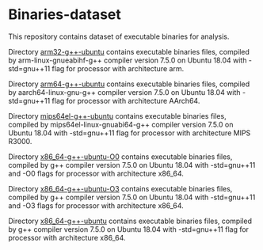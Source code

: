 # Binaries-dataset
This repository contains dataset of executable binaries for analysis.

Directory [arm32-g++-ubuntu](https://github.com/IvanArkhipov1999/Binaries-dataset/tree/main/arm32-g%2B%2B-ubuntu) contains executable binaries files, compiled by arm-linux-gnueabihf-g++ compiler version 7.5.0 on Ubuntu 18.04 with -std=gnu++11 flag for processor with architecture arm.

Directory [arm64-g++-ubuntu](https://github.com/IvanArkhipov1999/Binaries-dataset/tree/main/arm64-g%2B%2B-ubuntu) contains executable binaries files, compiled by aarch64-linux-gnu-g++ compiler version 7.5.0 on Ubuntu 18.04 with -std=gnu++11 flag for processor with architecture AArch64.

Directory [mips64el-g++-ubuntu](https://github.com/IvanArkhipov1999/Binaries-dataset/tree/main/mips64el-g%2B%2B-ubuntu) contains executable binaries files, compiled by mips64el-linux-gnuabi64-g++ compiler version 7.5.0 on Ubuntu 18.04 with -std=gnu++11 flag for processor with architecture MIPS R3000.

Directory [x86_64-g++-ubuntu-O0](https://github.com/IvanArkhipov1999/Binaries-dataset/tree/main/x86_64-g%2B%2B-ubuntu-O0) contains executable binaries files, compiled by g++ compiler version 7.5.0 on Ubuntu 18.04 with -std=gnu++11 and -O0 flags for processor with architecture x86_64.

Directory [x86_64-g++-ubuntu-O3](https://github.com/IvanArkhipov1999/Binaries-dataset/tree/main/x86_64-g%2B%2B-ubuntu-O3) contains executable binaries files, compiled by g++ compiler version 7.5.0 on Ubuntu 18.04 with -std=gnu++11 and -O3 flags for processor with architecture x86_64.

Directory [x86_64-g++-ubuntu](https://github.com/IvanArkhipov1999/Binaries-dataset/tree/main/x86_64-g%2B%2B-ubuntu) contains executable binaries files, compiled by g++ compiler version 7.5.0 on Ubuntu 18.04 with -std=gnu++11 flag for processor with architecture x86_64.
